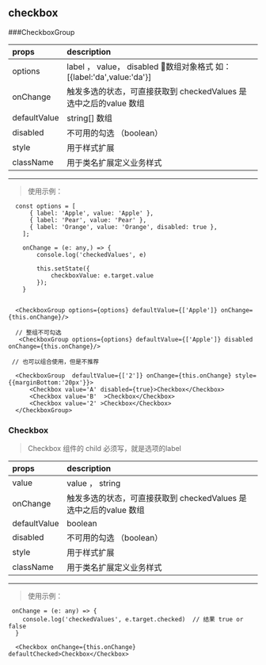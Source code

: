 ## checkbox

###CheckboxGroup

|props| description                 |
|:----|:------------------|
|options | label ， value， disabled 数组对象格式 如：[{label:'da',value:'da'}]
|onChange | 触发多选的状态，可直接获取到 checkedValues 是选中之后的value 数组|
|defaultValue | string[] 数组 |
|disabled| 不可用的勾选 （boolean）|
|style| 用于样式扩展 |
|className| 用于类名扩展定义业务样式|

----
> 使用示例：
```
  const options = [
      { label: 'Apple', value: 'Apple' },
      { label: 'Pear', value: 'Pear' },
      { label: 'Orange', value: 'Orange', disabled: true },
    ];

	onChange = (e: any,) => {
		console.log('checkedValues', e)

		this.setState({
			checkboxValue: e.target.value
		});
	}

  
  <CheckboxGroup options={options} defaultValue={['Apple']} onChange={this.onChange}/>

  // 整组不可勾选
   <CheckboxGroup options={options} defaultValue={['Apple']} disabled onChange={this.onChange}/>

 // 也可以组合使用，但是不推荐

  <CheckboxGroup  defaultValue={['2']} onChange={this.onChange} style={{marginBottom:'20px'}}>
      <Checkbox value='A' disabled={true}>Checkbox</Checkbox>
      <Checkbox value='B'  >Checkbox</Checkbox>
      <Checkbox value='2' >Checkbox</Checkbox>
  </CheckboxGroup>     
```

### Checkbox

> Checkbox 组件的 child 必须写，就是选项的label

|props| description                 |
|:----|:------------------|
|value| value ， string
|onChange | 触发多选的状态，可直接获取到 checkedValues 是选中之后的value 数组|
|defaultValue | boolean |
|disabled| 不可用的勾选 （boolean）|
|style| 用于样式扩展 |
|className| 用于类名扩展定义业务样式|

----

> 使用示例：

```
 onChange = (e: any) => {
    console.log('checkedValues', e.target.checked)  // 结果 true or false
  }
  
  <Checkbox onChange={this.onChange} defaultChecked>Checkbox</Checkbox>

```